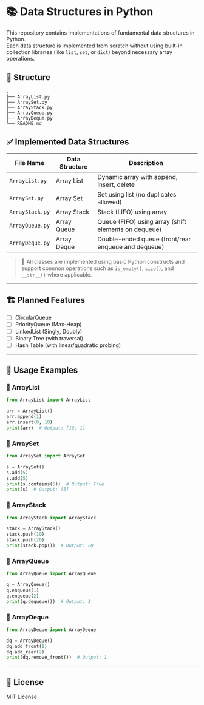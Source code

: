 # 📚 Data Structures in Python

This repository contains implementations of fundamental data structures in Python.  
Each data structure is implemented from scratch without using built-in collection libraries (like `list`, `set`, or `dict`) beyond necessary array operations.

## 📂 Structure

```
.
├── ArrayList.py
├── ArraySet.py
├── ArrayStack.py
├── ArrayQueue.py
├── ArrayDeque.py
└── README.md
```

## ✅ Implemented Data Structures

| File Name        | Data Structure | Description                                                      |
|------------------|----------------|------------------------------------------------------------------|
| `ArrayList.py`   | Array List     | Dynamic array with append, insert, delete                        |
| `ArraySet.py`    | Array Set      | Set using list (no duplicates allowed)                           |
| `ArrayStack.py`  | Array Stack    | Stack (LIFO) using array                                         |
| `ArrayQueue.py`  | Array Queue    | Queue (FIFO) using array (shift elements on dequeue)             |
| `ArrayDeque.py`  | Array Deque    | Double-ended queue (front/rear enqueue and dequeue)              |


> 🔸 All classes are implemented using basic Python constructs and support common operations such as `is_empty()`, `size()`, and `__str__()` where applicable.

---

## 🏗️ Planned Features

- [ ] CircularQueue
- [ ] PriorityQueue (Max-Heap)
- [ ] LinkedList (Singly, Doubly)
- [ ] Binary Tree (with traversal)
- [ ] Hash Table (with linear/quadratic probing)

---

## 🧪 Usage Examples

### 🔹 ArrayList
```python
from ArrayList import ArrayList

arr = ArrayList()
arr.append(1)
arr.insert(0, 10)
print(arr)  # Output: [10, 1]
```

### 🔹 ArraySet
```python
from ArraySet import ArraySet

s = ArraySet()
s.add(5)
s.add(5)
print(s.contains(5))  # Output: True
print(s)  # Output: [5]
```

### 🔹 ArrayStack
```python
from ArrayStack import ArrayStack

stack = ArrayStack()
stack.push(10)
stack.push(20)
print(stack.pop())  # Output: 20
```

### 🔹 ArrayQueue
```python
from ArrayQueue import ArrayQueue

q = ArrayQueue()
q.enqueue(1)
q.enqueue(2)
print(q.dequeue())  # Output: 1
```

### 🔹 ArrayDeque
```python
from ArrayDeque import ArrayDeque

dq = ArrayDeque()
dq.add_front(1)
dq.add_rear(2)
print(dq.remove_front())  # Output: 1
```

---

## 📄 License

MIT License
